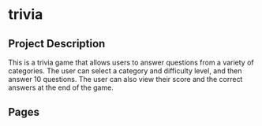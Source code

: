 # trivia

## Project Description

This is a trivia game that allows users to answer questions from a variety of categories. The user can select a category and difficulty level, and then answer 10 questions. The user can also view their score and the correct answers at the end of the game.

## Pages
